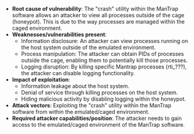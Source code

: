 - **Root cause of vulnerability**: The "crash" utility within the ManTrap software allows an attacker to view all processes outside of the cage (honeypot). This is due to the way processes are managed within the caged environment.
- **Weaknesses/vulnerabilities present**:
    - Information disclosure: An attacker can view processes running on the host system outside of the emulated environment.
    - Process manipulation:  The attacker can obtain PIDs of processes outside the cage, enabling them to potentially kill those processes.
    - Logging disruption:  By killing specific Mantrap processes (rti_???), the attacker can disable logging functionality.
- **Impact of exploitation**:
    - Information leakage about the host system.
    - Denial of service through killing processes on the host system.
    - Hiding malicious activity by disabling logging within the honeypot.
- **Attack vectors**: Exploiting the "crash" utility within the ManTrap software from within the emulated/caged environment.
- **Required attacker capabilities/position**: The attacker needs to gain access to the emulated/caged environment of the ManTrap software.